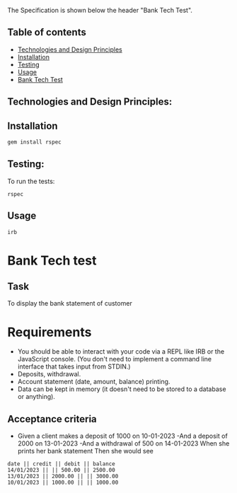 The Specification is shown below the header "Bank Tech Test".

## Table of contents
* [Technologies and Design Principles](technologies-and-design-principles)
* [Installation](#installation)
* [Testing](#testing)
* [Usage](#usage)
* [Bank Tech Test](#bank-tech-test)

## Technologies and Design Principles:



## Installation
```bash
gem install rspec
```
## Testing:
To run the tests:
```
rspec
```
## Usage
```ruby
irb


```

# Bank Tech test

## Task

To display the bank statement of customer

# Requirements

- You should be able to interact with your code via a REPL like IRB or the JavaScript console. (You don't need to implement a command line interface that takes input from STDIN.)
- Deposits, withdrawal.
- Account statement (date, amount, balance) printing.
- Data can be kept in memory (it doesn't need to be stored to a database or anything).

## Acceptance criteria
- Given a client makes a deposit of 1000 on 10-01-2023
-And a deposit of 2000 on 13-01-2023
-And a withdrawal of 500 on 14-01-2023
When she prints her bank statement
Then she would see

```
date || credit || debit || balance
14/01/2023 || || 500.00 || 2500.00
13/01/2023 || 2000.00 || || 3000.00
10/01/2023 || 1000.00 || || 1000.00
``` 